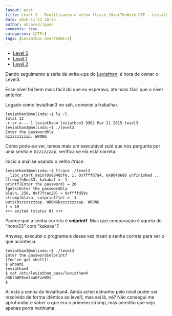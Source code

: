 ```yaml
---
layout: post
title: Level 3 - Reutilizando o velho ltrace [OverTheWire CTF – Leviathan]
date: 2016-11-12 18:55
author: obrerodrigues
comments: true
categories: [CTFs]
tags: [Leviathan OverTheWire]
---
```

<ul>
    <li><a href="https://brerodrigues.github.io/ctfs/level-1-overthewire-ctf-leviathan-write-up">Level 0</a></li>
    <li><a href="https://brerodrigues.github.io/ctfs/level-1-overthewire-ctf-leviathan-write-up">Level 1</a></li>
    <li><a href="https://brerodrigues.github.io/ctfs/level-2-overthewire-ctf-leviathan-write-up">Level 2</a></li>
</ul>

Dando seguimento a série de write-ups do <a href="http://overthewire.org/wargames/leviathan/">Leviathan</a>, é hora de ownar o Level3.

Esse nível foi bem mais fácil do que eu esperava, até mais fácil que o nível anterior.

Logado como leviathan3 no ssh, comecei a trabalhar.

```
leviathan3@melinda:~$ ls -l
total 12
-r-sr-x--- 1 leviathan4 leviathan3 9962 Mar 21 2015 level3
leviathan3@melinda:~$ ./level3
Enter the passwordbla
bzzzzzzzzap. WRONG
```

Como pode-se ver, temos mais um executável suid que nos pergunta por uma senha e bzzzzzzap, verifica se ela está correta.

Ínicio a análise usando o velho <em>ltrace</em>.

```
leviathan3@melinda:~$ ltrace ./level3
__libc_start_main(0x80485fe, 1, 0xffffd7a4, 0x80486d0 unfinished ...
strcmp(h0no33, kakaka) = -1
printf(Enter the password) = 20
fgets(Enter the passwordbla
bla\n, 256, 0xf7fcac20) = 0xffffd59c
strcmp(bla\n, snlprintf\n) = -1
puts(bzzzzzzzzap. WRONGbzzzzzzzzap. WRONG
) = 19
+++ exited (status 0) +++
```

Parece que a senha correta é <strong>snlprintf</strong>. Mas que comparação é aquela de "hono33" com "kakaka"?

Anyway, executei o programa e dessa vez inseri a senha correta para ver o que acontecia.

```
leviathan3@melinda:~$ ./level3
Enter the passwordsnlprintf
[You've got shell]!
$ whoami
leviathan4
$ cat /etc/leviathan_pass/leviathan4
dGhlbWF0cml4aGFzeW91
$
```

Aí está a senha do leviathan4. Ainda achei estranho pelo nível poder ser resolvido de forma idêntica ao level1, mas sei lá, né? Não consegui me aprofundar e saber o que era o primeiro strcmp, mas acredito que seja apenas porra nenhuma.


